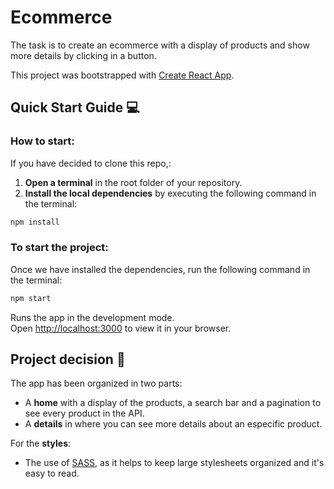 # Ecommerce

The task is to create an ecommerce with a display of products and show more details by clicking in a button.

This project was bootstrapped with [Create React App](https://github.com/facebook/create-react-app).

## Quick Start Guide :computer:

### How to start:

If you have decided to clone this repo,:
1. **Open a terminal** in the root folder of your repository.
1. **Install the local dependencies** by executing the following command in the terminal:

```bash
npm install
```

### To start the project:

Once we have installed the dependencies, run the following command in the terminal:

```bash
npm start
```
Runs the app in the development mode.\
Open [http://localhost:3000](http://localhost:3000) to view it in your browser.


## Project decision :notebook_with_decorative_cover:

The app has been organized in two parts:

* A **home** with a display of the products, a search bar and a pagination to see every product in the API.
* A **details** in where you can see more details about an especific product. 

For the **styles**:

* The use of [SASS](https://sass-lang.com/), as it helps to keep large stylesheets organized and it's easy to read.

